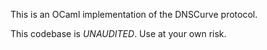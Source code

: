 This is an OCaml implementation of the DNSCurve protocol.

This codebase is *UNAUDITED*. Use at your own risk.
